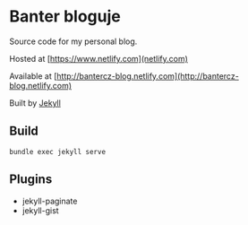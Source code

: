 Banter bloguje
==================
Source code for my personal blog.
 
Hosted at [https://www.netlify.com](netlify.com)

Available at [http://bantercz-blog.netlify.com](http://bantercz-blog.netlify.com)

Built by [Jekyll](http://jekyllrb.com/)

Build
------

    bundle exec jekyll serve

Plugins
------
* jekyll-paginate
* jekyll-gist
